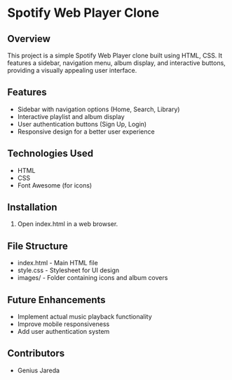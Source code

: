 # Spotify Web Player Clone

## Overview
This project is a simple Spotify Web Player clone built using HTML, CSS. It features a sidebar, navigation menu, album display, and interactive buttons, providing a visually appealing user interface.

## Features
- Sidebar with navigation options (Home, Search, Library)
- Interactive playlist and album display
- User authentication buttons (Sign Up, Login)
- Responsive design for a better user experience

## Technologies Used
- HTML
- CSS
- Font Awesome (for icons)

## Installation
1. Open index.html in a web browser.

## File Structure
- index.html - Main HTML file
- style.css - Stylesheet for UI design
- images/ - Folder containing icons and album covers

## Future Enhancements
- Implement actual music playback functionality
- Improve mobile responsiveness
- Add user authentication system

## Contributors
- Genius Jareda

